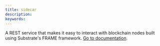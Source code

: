 ```yaml
---
title: sidecar
description:
keywords:
---
```


A REST service that makes it easy to interact with blockchain nodes built using Substrate's FRAME framework.
[Go to documentation](https://github.com/paritytech/substrate-api-sidecar).